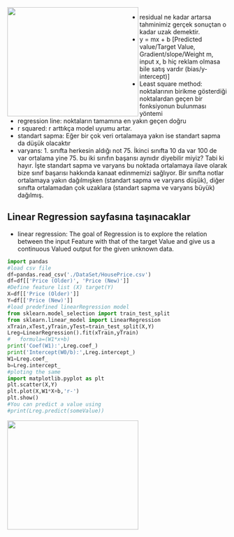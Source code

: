 <img align="left" width="300" height="250" src="https://www.displayr.com/wp-content/uploads/2018/07/Residual_chart_780x480.png"> 

- residual ne kadar artarsa tahminimiz gerçek sonuçtan o kadar uzak demektir.
- y = mx + b [Predicted value/Target Value, Gradient/slope/Weight m, input x, b hiç reklam olmasa bile satış vardır (bias/y-intercept)]
- Least square method: noktalarının birikme gösterdiği noktalardan geçen bir fonksiyonun bulunması yöntemi
- regression line: noktaların tamamına en yakın geçen doğru
- r squared: r arttıkça model uyumu artar.
- standart sapma: Eğer bir çok veri ortalamaya yakın ise standart sapma da düşük olacaktır
- varyans: 1. sınıfta herkesin aldığı not 75. İkinci sınıfta 10 da var 100 de var ortalama yine 75. bu iki sınıfın başarısı aynıdır diyebilir miyiz? Tabi ki hayır. İşte standart sapma ve varyans bu noktada ortalamaya ilave olarak bize sınıf başarısı hakkında kanaat edinmemizi sağlıyor. Bir sınıfta notlar ortalamaya yakın dağılmışken (standart sapma ve varyans düşük), diğer sınıfta ortalamadan çok uzaklara (standart sapma ve varyans büyük) dağılmış.


## Linear Regression sayfasına taşınacaklar
 
- linear regression: The goal of Regression is to explore the relation between the input Feature with that of the target Value and give us a continuous Valued output for the given unknown data. 
```python
import pandas
#load csv file
df=pandas.read_csv('./DataSet/HousePrice.csv')
df=df[['Price (Older)', 'Price (New)']]
#Define feature list (X) target(Y)
X=df[['Price (Older)']]
Y=df[['Price (New)']]
#load predefined linearRegression model
from sklearn.model_selection import train_test_split
from sklearn.linear_model import LinearRegression
xTrain,xTest,yTrain,yTest=train_test_split(X,Y)
Lreg=LinearRegression().fit(xTrain,yTrain)
#   formula=(W1*x+b)
print('Coef(W1):',Lreg.coef_)
print('Intercept(W0/b):',Lreg.intercept_)
W1=Lreg.coef_
b=Lreg.intercept_
#ploting the same
import matplotlib.pyplot as plt
plt.scatter(X,Y)
plt.plot(X,W1*X+b,'r-')
plt.show()
#You can predict a value using
#print(Lreg.predict(someValue))
```

<img align="left" width="300" height="250" src="https://miro.medium.com/max/640/1*sFs2I2fOaGf-LSQY-Xj8iw.png">
